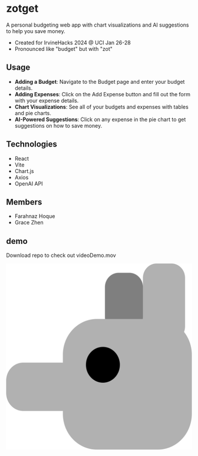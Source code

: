 # zotget 
A personal budgeting web app with chart visualizations and AI suggestions to help you save money.
- Created for IrvineHacks 2024 @ UCI Jan 26-28
- Pronounced like "budget" but with "zot"

## Usage
- **Adding a Budget**: Navigate to the Budget page and enter your budget details.
- **Adding Expenses**: Click on the Add Expense button and fill out the form with your expense details.
- **Chart Visualizations**: See all of your budgets and expenses with tables and pie charts.
- **AI-Powered Suggestions**: Click on any expense in the pie chart to get suggestions on how to save money.

## Technologies
- React
- Vite
- Chart.js
- Axios
- OpenAI API

## Members
- Farahnaz Hoque
- Grace Zhen

## demo
Download repo to check out videoDemo.mov


![Zotget logo](/react/src/assets/peterLogo.svg)
